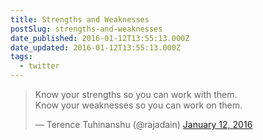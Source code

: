 ```yaml
---
title: Strengths and Weaknesses
postSlug: strengths-and-weaknesses
date_published: 2016-01-12T13:55:13.000Z
date_updated: 2016-01-12T13:55:13.000Z
tags:
  - twitter
---
```


<blockquote class="twitter-tweet"><p lang="en" dir="ltr">Know your strengths so you can work with them.<br>Know your weaknesses so you can work on them.</p>&mdash; Terence Tuhinanshu (@rajadain) <a href="https://twitter.com/rajadain/status/686907173994164224?ref_src=twsrc%5Etfw">January 12, 2016</a></blockquote>

<script async src="https://platform.twitter.com/widgets.js" charset="utf-8"></script>
